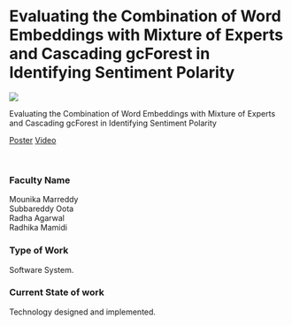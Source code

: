 # Evaluating the Combination of Word Embeddings with Mixture of Experts and Cascading gcForest in Identifying Sentiment Polarity

![](32.%20Evaluating%20the%20Combination%20of%20Word%20Embeddings%20with%20Mixture%20of%20Experts%20and%20Cascading%20gcForest%20in%20Identifying%20Sentiment%20Polarity.png)

Evaluating the Combination of Word Embeddings with Mixture of Experts and Cascading gcForest in Identifying Sentiment Polarity

[Poster](32.%20Evaluating%20the%20Combination%20of%20Word%20Embeddings%20with%20Mixture%20of%20Experts%20and%20Cascading%20gcForest%20in%20Identifying%20Sentiment%20Polarity.pdf)
[Video](https://rndshowcase.iiit.ac.in/tto/TTO_website_data/Videos/143.mp4)

<br>


### Faculty Name

Mounika Marreddy<br>
Subbareddy Oota<br>
Radha Agarwal<br>
Radhika Mamidi


### Type of Work

Software System.


### Current State of work

Technology designed and implemented.
